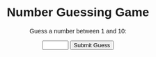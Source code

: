<!DOCTYPE html>
<html lang="en">
<head>
  <meta charset="UTF-8">
  <meta name="viewport" content="width=device-width, initial-scale=1.0">
  <title>Number Guessing Game</title>
  <style>
    body {
      font-family: Arial, sans-serif;
      text-align: center;
      margin: 50px;
    }

    #container {
      max-width: 400px;
      margin: 0 auto;
    }

    #guessInput {
      width: 60px;
    }

    #result {
      font-weight: bold;
      margin-top: 10px;
    }
  </style>
</head>
<body>
  <div id="container">
    <h1>Number Guessing Game</h1>
    <p>Guess a number between 1 and 10:</p>
    <input type="number" id="guessInput" min="1" max="10">
    <button onclick="checkGuess()">Submit Guess</button>
    <p id="result"></p>
  </div>

  <script>
    function checkGuess() {
      var secretNumber = 7; // Change this to set the secret number
      var userGuess = document.getElementById("guessInput").value;

      if (userGuess == secretNumber) {
        document.getElementById("result").innerHTML = "Congratulations! You guessed it!";
      } else {
        document.getElementById("result").innerHTML = "Wrong guess. Try again!";
      }
    }
  </script>
</body>
</html>
